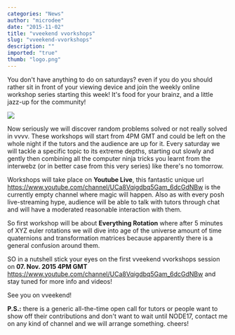 ```yaml
---
categories: "News"
author: "microdee"
date: "2015-11-02"
title: "vveekend vvorkshops"
slug: "vveekend-vvorkshops"
description: ""
imported: "true"
thumb: "logo.png"
---
```



You don't have anything to do on saturdays? even if you do you should rather sit in front of your viewing device and join the weekly online workshop series starting this week! It's food for your brainz, and a little jazz-up for the community!

![](logo.png) 

Now seriously we will discover random problems solved or not really solved in vvvv. These workshops will start from 4PM GMT and could be left on the whole night if the tutors and the audience are up for it. Every saturday we will tackle a specific topic to its extreme depths, starting out slowly and gently then combining all the computer ninja tricks you learnt from the interwebz (or in better case from this very series) like there's no tomorrow.

Workshops will take place on **Youtube Live**, this fantastic unique url  <https://www.youtube.com/channel/UCa8Vqigdbq5Gam_6dcGdNBw> is the currently empty channel where magic will happen. Also as with every posh live-streaming hype, audience will be able to talk with tutors through chat and will have a moderated reasonable interaction with them.

So first workshop will be about **Everything Rotation** where after 5 minutes of XYZ euler rotations we will dive into age of the universe amount of time quaternions and transformation matrices because apparently there is a general confusion around them.

SO in a nutshell stick your eyes on the first vveekend vvorkshops session on
**07. Nov. 2015 4PM GMT** 
<https://www.youtube.com/channel/UCa8Vqigdbq5Gam_6dcGdNBw>
and stay tuned for more info and videos!

See you on vveekend!

**P.S.:** there is a generic all-the-time open call for tutors or people want to show off their contributions and don't want to wait until NODE17, contact me on any kind of channel and we will arrange something. cheers!
